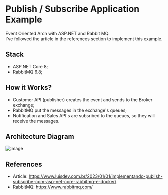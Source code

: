 # Publish / Subscribe Application Example
Event Oriented Arch with ASP.NET and Rabbit MQ. <br>
I've followed the article in the references section to implement this example.

## Stack
- ASP.NET Core 8;
- RabbitMQ 6.8;

## How it Works?
- Customer API (publisher) creates the event and sends to the Broker exchange;
- RabbitMQ put the messages in the exchange's queues;
- Notification and Sales API's are subsribed to the queues, so they will receive the messages.

## Architecture Diagram
![image](https://github.com/user-attachments/assets/95a838e8-209e-4ef5-8f6c-f820788e48f2)

## References
- Article: https://www.luisdev.com.br/2023/01/01/implementando-publish-subscribe-com-asp-net-core-rabbitmq-e-docker/
- RabbitMQ: https://www.rabbitmq.com/

